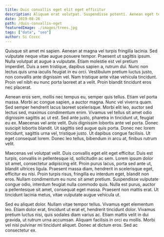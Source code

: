 ```yaml
---
title: Duis convallis eget elit eget efficitur
description: Aliquam erat volutpat. Suspendisse potenti. Aenean eget tellus neque
date: 2019-08-26
path: /duis-convallis-eget
featuredImage: ./images/trees.jpg
tags: ["data", "seo"]
author: Si Ccccc
---
```


Quisque sit amet mi sapien. Aenean at magna vel turpis fringilla lacinia. Sed vulputate neque vitae augue posuere tempor. Praesent ut sagittis ipsum. Nulla volutpat at augue a vulputate. Etiam molestie est vel pretium imperdiet. Duis a sem tristique, dapibus sapien a, rutrum dui. Nunc non lectus quis urna iaculis feugiat in eu orci. Vestibulum pretium luctus justo, non convallis ante dignissim vel. Nam tristique ante vitae vehicula tincidunt. Proin vel nibh eu nunc porta laoreet at a velit. Proin blandit tincidunt eros nec placerat.

Aenean eros sem, mollis nec tempus eu, semper quis tellus. Etiam vel porta massa. Morbi ac congue sapien, a auctor magna. Nunc vel viverra quam. Sed semper hendrerit lacus laoreet scelerisque. Morbi elit leo, auctor sed lectus sed, maximus condimentum enim. Vivamus vel tellus sit amet odio dignissim sagittis ac ut est. Sed ante justo, pharetra in tincidunt ut, feugiat eu ex. Maecenas vel ante velit. Duis dignissim lobortis ante vel porta. Donec suscipit lobortis blandit. Ut sagittis sed augue quis porta. Donec nec lorem tincidunt, sagittis urna vel, tristique justo. Ut dapibus congue facilisis. Ut eget consequat lorem. Donec leo tellus, bibendum in arcu at, finibus rutrum velit.

Maecenas vel volutpat velit. Duis convallis eget elit eget efficitur. Duis est turpis, convallis in pellentesque id, sollicitudin ac sem. Lorem ipsum dolor sit amet, consectetur adipiscing elit. Proin purus lacus, porta sed ante ut, blandit ultrices ligula. Praesent massa diam, hendrerit in scelerisque eget, efficitur eu nisi. Proin turpis risus, fringilla eu interdum eget, blandit non eros. Nullam condimentum eu nunc sit amet pretium. Suspendisse vulputate congue odio, interdum feugiat nulla commodo quis. Nulla est purus, auctor a pellentesque sit amet, consequat eget massa. Praesent non mattis erat. Ut tincidunt lacinia metus, vitae vulputate augue vehicula ut.

Sed eu aliquet dolor. Nullam vitae tempor tellus. Vivamus eget elementum leo. Etiam dolor erat, tincidunt ut erat et, hendrerit tincidunt dolor. Vivamus pretium luctus nisi, quis sodales diam varius ac. Etiam mattis velit in dui gravida, ut rutrum urna accumsan. Aliquam facilisis in orci eu mollis. Morbi vel nisi pulvinar mi tincidunt aliquet. Donec at dictum eros. Sed ac consectetur ex.
